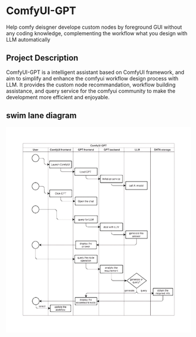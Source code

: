 # ComfyUI-GPT
Help comfy deisgner develope custom nodes by foreground GUI without any coding knowledge, complementing the workflow what you design with LLM automatically 

## Project Description
ComfyUI-GPT is a intelligent assistant based on ComfyUI framework, and aim to simplify and enhance the comfyui workflow design process with LLM. It provides the custom node recommandation, workflow building assistance, and query service for the comfyui community to make the development more efficient and enjoyable.

## swim lane diagram

![swim lane diagram](./assets/ComfyUI-GPT-Swim-Lane.png)